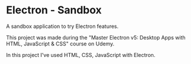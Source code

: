 # Electron - Sandbox
A sandbox application to try Electron features.

This project was made during the "Master Electron v5: Desktop Apps with HTML, JavaScript & CSS" course on Udemy.

In this project I've used HTML, CSS, JavaScript with Electron.